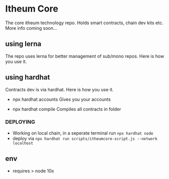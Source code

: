 # Itheum Core
The core itheum technology repo. Holds smart contracts, chain dev kits etc. More info coming soon...

## using lerna
The repo uses lerna for better management of sub/mono repos. Here is how you use it.

## using hardhat
Contracts dev is via hardhat. Here is how you use it.

- npx hardhat accounts
Gives you your accounts

- npx hardhat compile
Compiles all contracts in folder


### DEPLOYING
- Working on local chain, in a seperate terminal run `npx hardhat node`
- deploy via `npx hardhat run scripts/itheumcore-script.js --network localhost`




## env
- requires > node 10x